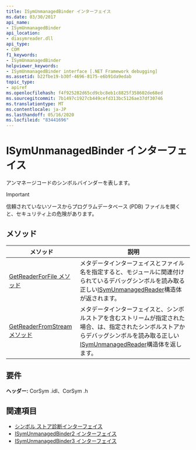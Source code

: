 ```yaml
---
title: ISymUnmanagedBinder インターフェイス
ms.date: 03/30/2017
api_name:
- ISymUnmanagedBinder
api_location:
- diasymreader.dll
api_type:
- COM
f1_keywords:
- ISymUnmanagedBinder
helpviewer_keywords:
- ISymUnmanagedBinder interface [.NET Framework debugging]
ms.assetid: b22fbe19-b30f-4696-8175-e6b91da9edab
topic_type:
- apiref
ms.openlocfilehash: f4f925282d65cd9cbc8eb1c8825f358602de68ed
ms.sourcegitcommit: 7b1497c1927cb449cefd313bc5126ae37df30746
ms.translationtype: MT
ms.contentlocale: ja-JP
ms.lasthandoff: 05/16/2020
ms.locfileid: "83441696"
---
```

# <a name="isymunmanagedbinder-interface"></a>ISymUnmanagedBinder インターフェイス
アンマネージコードのシンボルバインダーを表します。  
  
> [!IMPORTANT]
> 信頼されていないソースからプログラムデータベース (PDB) ファイルを開くと、セキュリティ上の危険があります。  
  
## <a name="methods"></a>メソッド  
  
|メソッド|説明|  
|------------|-----------------|  
|[GetReaderForFile メソッド](isymunmanagedbinder-getreaderforfile-method.md)|メタデータインターフェイスとファイル名を指定すると、モジュールに関連付けられているデバッグシンボルを読み取る正しい[ISymUnmanagedReader](isymunmanagedreader-interface.md)構造体が返されます。|  
|[GetReaderFromStream メソッド](isymunmanagedbinder-getreaderfromstream-method.md)|メタデータインターフェイスと、シンボルストアを含むストリームが指定された場合、は、指定されたシンボルストアからデバッグシンボルを読み取る正しい[ISymUnmanagedReader](isymunmanagedreader-interface.md)構造体を返します。|  
  
## <a name="requirements"></a>要件  
 **ヘッダー:** CorSym .idl、CorSym .h  
  
## <a name="see-also"></a>関連項目

- [シンボル ストア診断インターフェイス](diagnostics-symbol-store-interfaces.md)
- [ISymUnmanagedBinder2 インターフェイス](isymunmanagedbinder2-interface.md)
- [ISymUnmanagedBinder3 インターフェイス](isymunmanagedbinder3-interface.md)
